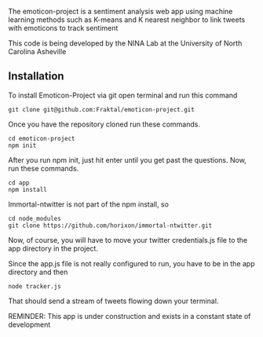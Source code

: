 The emoticon-project is a sentiment analysis web app using machine learning methods such as K-means and K nearest neighbor to link tweets with emoticons to track sentiment

This code is being developed by the NINA Lab at the University of North Carolina Asheville

Installation
------------

To install Emoticon-Project via git open terminal and run this command

    git clone git@github.com:Fraktal/emoticon-project.git

Once you have the repository cloned run these commands.
 
    cd emoticon-project
    npm init

After you run npm init, just hit enter until you get past the questions. Now, run these commands.

    cd app
    npm install       

Immortal-ntwitter is not part of the npm install, so     

    cd node_modules
    git clone https://github.com/horixon/immortal-ntwitter.git

Now, of course, you will have to move your twitter credentials.js file to the app directory in 
the project.     

Since the app.js file is not really configured to run, you have to be in the app directory and then 

    node tracker.js

That should send a stream of tweets flowing down your terminal.



REMINDER: This app is under construction and exists in a constant state of development    
